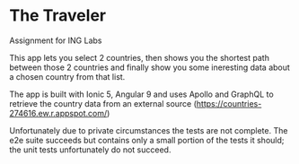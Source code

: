 # The Traveler
Assignment for ING Labs

This app lets you select 2 countries, then shows you the shortest path between those 2 countries and finally show you some ineresting data about a chosen country from that list.

The app is built with Ionic 5, Angular 9 and uses Apollo and GraphQL to retrieve the country data from an external source (https://countries-274616.ew.r.appspot.com/)

Unfortunately due to private circumstances the tests are not complete. The e2e suite succeeds but contains only a small portion of the tests it should; the unit tests unfortunately do not succeed.
